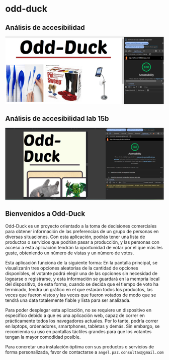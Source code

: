 # odd-duck

## Análisis de accesibilidad

![Imagen de Lighthouse](./img/Captura%20de%20pantalla%202024-05-15%20231156.png)


## Análisis de accesibilidad lab 15b

![Imagen de Lighthouse](./img/captura%2028-05.png)

## Bienvenidos a Odd-Duck

Odd-Duck es un proyecto orientado a la toma de decisiones comerciales para obtener información de las preferencias de un grupo de personas en diversas situaciones. Con esta aplicación, podrás tener una lista de productos o servicios que podrían pasar a producción, y las personas con acceso a esta aplicación tendrán la oportunidad de votar por el que más les guste, obteniendo un número de vistas y un número de votos.

Esta aplicación funciona de la siguiente forma: En la pantalla principal, se visualizarán tres opciones aleatorias de la cantidad de opciones disponibles, el votante podrá elegir una de las opciones sin necesidad de logearse o registrarse, y esta información se guardará en la mempria local del dispositivo, de esta forma, cuando se decida que el tiempo de voto ha terminado, tendra un gráfico en el que estarán todos los productos, las veces que fueron vistos y las veces que fueron votados de modo que se tendrá una data totalemente fiable y lista para ser analizada.

Para poder desplegar esta aplicación, no se requiere un dispositivo en específico debido a que es una aplicación web, capaz de correr en prácticamente todos los navegadores actuales. Por lo tante, podría correr en laptops, ordenadores, smartphones, tabletas y demás. Sin embargo, se recomienda su uso en pantallas táctiles grandes para que los votantes tengan la mayor comodidad posible.

Para concretar una instalación óptima con sus productos o servicios de forma personalizada, favor de contactarse a `angel.paz.consultas@gmail.com`
